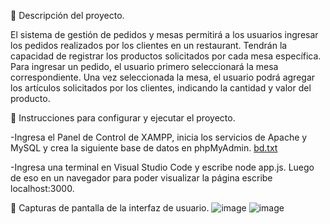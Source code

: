  Descripción del proyecto.

El sistema de gestión de pedidos y mesas permitirá a los usuarios ingresar los pedidos realizados por los clientes en un restaurant. Tendrán la capacidad de registrar los productos solicitados por cada mesa específica. Para ingresar un pedido, el usuario primero seleccionará la mesa correspondiente. Una vez seleccionada la mesa, el usuario podrá agregar los artículos solicitados por los clientes, indicando la cantidad y valor del producto.

 Instrucciones para configurar y ejecutar el proyecto.

-Ingresa el Panel de Control de XAMPP, inicia los servicios de Apache y MySQL y crea la siguiente base de datos en phpMyAdmin.
[bd.txt](https://github.com/user-attachments/files/15779477/bd.txt)

-Ingresa una terminal en Visual Studio Code y escribe node app.js. Luego de eso en un navegador para poder visualizar la página escribe localhost:3000.

 Capturas de pantalla de la interfaz de usuario.
![image](https://github.com/benjaminaraya23/Sistema-de-Pedidos-para-un-Restaurante/assets/171303305/ec94e5f4-4710-446a-aeb0-593cf94baf67)
![image](https://github.com/benjaminaraya23/Sistema-de-Pedidos-para-un-Restaurante/assets/171303305/390a9d3b-7b59-402a-80a2-ab5aaa487000)
